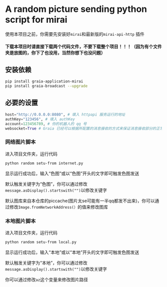# A random picture sending python script for mirai

使用本项目之前，你需要先安装好`mirai`和最新版的`mirai-api-http` 插件

#### 下载本项目时请直接下载两个代码文件，不要下载整个项目！！！（因为有个文件夹是放图的，你下了也没用，当然你想下也没问题）

## 安装依赖

```bash
pip install graia-application-mirai
pip install graia-broadcast --upgrade
```

## 必要的设置

```python
host="http://0.0.0.0:8080", # 填入 httpapi 服务运行的地址
authKey="123456", # 填入 authKey
account=123456789, # 你的机器人的 qq 号
websocket=True # Graia 已经可以根据所配置的消息接收的方式来保证消息接收部分的正常运作.
```

### 网络图片脚本

进入项目文件夹，运行代码

```bash
python random setu-from internet.py
```

显示运行成功后，输入“色图”或以“色图”开头的文字即可触发色图发送

默认触发关键字为“色图”，你可以通过修改`message.asDisplay().startswith("")`以修改关键字

默认图库来自本仓库的piccache(图片太se可能有一半qq都发不出来)，你可以通过修改`Image.fromNetworkAddress(）`的值来修改图库

### 本地图片脚本

进入项目文件夹，运行代码

```bash
python random setu-from local.py
```

显示运行成功后，输入“本地”或以“本地”开头的文字即可触发色图发送

默认触发关键字为“本地”，你可以通过修改`message.asDisplay().startswith("")`以修改关键字

你可以通过修改`az`这个变量来修改图片路径